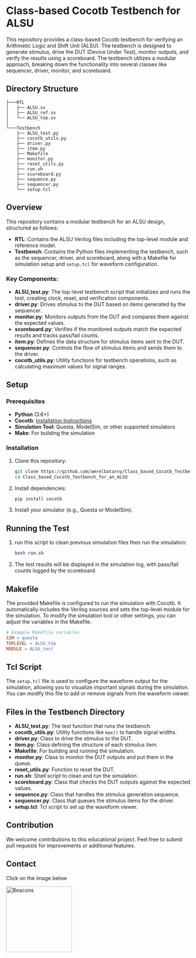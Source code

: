 # Class-based Cocotb Testbench for ALSU

This repository provides a class-based Cocotb testbench for verifying an Arithmetic Logic and Shift Unit (ALSU). The testbench is designed to generate stimulus, drive the DUT (Device Under Test), monitor outputs, and verify the results using a scoreboard. The testbench utilizes a modular approach, breaking down the functionality into several classes like sequencer, driver, monitor, and scoreboard.

## Directory Structure

```
├───RTL
│   ├── ALSU.sv
│   ├── ALSU_ref.sv
│   └── ALSU_top.sv
│
└───Testbench
    ├── ALSU_test.py
    ├── cocotb_utils.py
    ├── driver.py
    ├── item.py
    ├── Makefile
    ├── monitor.py
    ├── reset_utils.py
    ├── run.sh
    ├── scoreboard.py
    ├── sequence.py
    ├── sequencer.py
    └── setup.tcl
```

## Overview

This repository contains a modular testbench for an ALSU design, structured as follows:

- **RTL**: Contains the ALSU Verilog files including the top-level module and reference model.
- **Testbench**: Contains the Python files implementing the testbench, such as the sequencer, driver, and scoreboard, along with a Makefile for simulation setup and `setup.tcl` for waveform configuration.

### Key Components:
- **ALSU_test.py**: The top-level testbench script that initializes and runs the test, creating clock, reset, and verification components.
- **driver.py**: Drives stimulus to the DUT based on items generated by the sequencer.
- **monitor.py**: Monitors outputs from the DUT and compares them against the expected values.
- **scoreboard.py**: Verifies if the monitored outputs match the expected results and tracks pass/fail counts.
- **item.py**: Defines the data structure for stimulus items sent to the DUT.
- **sequencer.py**: Controls the flow of stimulus items and sends them to the driver.
- **cocotb_utils.py**: Utility functions for testbench operations, such as calculating maximum values for signal ranges.

## Setup

### Prerequisites
- **Python** (3.6+)
- **Cocotb**: [Installation Instructions](https://cocotb.readthedocs.io/en/stable/install.html)
- **Simulation Tool**: Questa, ModelSim, or other supported simulators
- **Make**: For building the simulation

### Installation

1. Clone this repository:
   ```bash
   git clone https://github.com/amrelbatarny/Class_based_Cocotb_Testbench_for_an_ALSU
   cd Class_based_Cocotb_Testbench_for_an_ALSU
   ```

2. Install dependencies:
   ```bash
   pip install cocotb
   ```

3. Install your simulator (e.g., Questa or ModelSim).

## Running the Test

1. run this script to clean previous simulation files then run the simulation:
   ```bash
   bash run.sh
   ```

2. The test results will be displayed in the simulation log, with pass/fail counts logged by the scoreboard.

## Makefile

The provided Makefile is configured to run the simulation with Cocotb. It automatically includes the Verilog sources and sets the top-level module for the simulation. To modify the simulation tool or other settings, you can adjust the variables in the Makefile.

```Makefile
# Example Makefile variables
SIM = questa
TOPLEVEL = ALSU_top
MODULE = ALSU_test
```

## Tcl Script

The `setup.tcl` file is used to configure the waveform output for the simulation, allowing you to visualize important signals during the simulation. You can modify this file to add or remove signals from the waveform viewer.

## Files in the Testbench Directory

- **ALSU_test.py**: The test function that runs the testbench.
- **cocotb_utils.py**: Utility functions like `max()` to handle signal widths.
- **driver.py**: Class to drive the stimulus to the DUT.
- **item.py**: Class defining the structure of each stimulus item.
- **Makefile**: For building and running the simulation.
- **monitor.py**: Class to monitor the DUT outputs and put them in the queue.
- **reset_utils.py**: Function to reset the DUT.
- **run.sh**: Shell script to clean and run the simulation.
- **scoreboard.py**: Class that checks the DUT outputs against the expected values.
- **sequence.py**: Class that handles the stimulus generation sequence.
- **sequencer.py**: Class that queues the stimulus items for the driver.
- **setup.tcl**: Tcl script to set up the waveform viewer.

## Contribution

We welcome contributions to this educational project. Feel free to submit pull requests for improvements or additional features.

## Contact

Click on the image below

<a href="https://beacons.ai/amrelbatarny" target="_blank">
  <img align="left" alt="Beacons" width="180px" src="https://www.colormango.com/development/boxshot/beacons-ai_154511.png" />
</a> 
<br>
